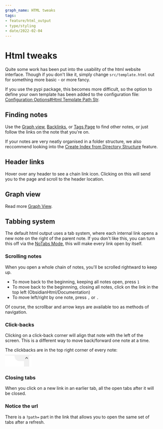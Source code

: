 ```yaml
---
graph_name: HTML tweaks
tags:
- feature/html_output
- type/styling
- date/2022-02-04
---
```

   
# Html tweaks   
Quite some work has been put into the usability of the html website interface. Though if you don't like it, simply change `src/template.html` out for something more basic - or more fancy.   
   
If you use the pypi package, this becomes more difficult, so the option to define your own template has been added to the configuration file: [Configuration Options#Html Template Path Str](../Configurations/Configuration%20Options.md#html-template-path-str).   
   
## Finding notes   
Use the [Graph view](../Configurations/Graph%20view.md), [Backlinks](../Configurations/Backlinks.md), or [Tags Page](../Configurations/Tags%20Page.md) to find other notes, or just follow the links on the note that you're on.   
   
If your notes are very neatly organised in a folder structure, we also reccommend looking into the [Create Index from Directory Structure](../Configurations/Create%20Index%20from%20Directory%20Structure.md) feature.   
   
## Header links   
Hover over any header to see a chain link icon. Clicking on this will send you to the page and scroll to the header location.   
   
## Graph view   
Read more [Graph View](../Configurations/Graph%20view.md).   
   
## Tabbing system   
The default html output uses a tab system, where each internal link opens a new note on the right of the parent note. If you don't like this, you can turn this off via the [NoTabs Mode](../Configurations/NoTabs%20Mode.md), this will make every link open by itself.   
   
### Scrolling notes   
When you open a whole chain of notes, you'll be scrolled rightward to keep up.   
   
- To move back to the beginning, keeping all notes open, press `1`   
- To move back to the beginnning, closing all notes, click on the link in the top left (ObsidianHtml/Documentation)   
- To move left/right by one note, press `,` or `.`   
   
Of course, the scrollbar and arrow keys are available too as methods of navigation.   
   
### Click-backs   
Clicking on a click-back corner will align that note with the left of the screen. This is a different way to move back/forward one note at a time.    
   
The clickbacks are in the top right corner of every note:   
![](../Resources/img/Pasted%20image%2020211012013603.png)   
   
### Closing tabs   
When you click on a new link in an earlier tab, all the open tabs after it will be closed.   
   
### Notice the url   
There is a `?path=` part in the link that allows you to open the same set of tabs after a refresh.